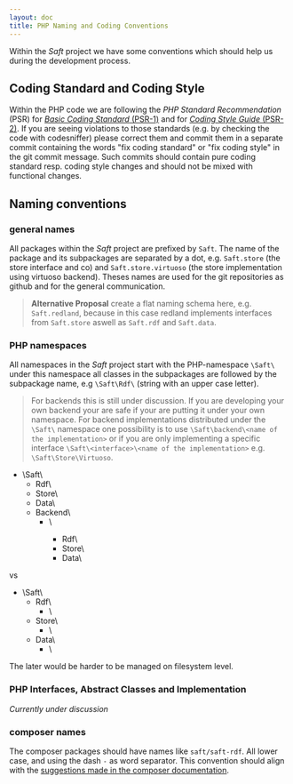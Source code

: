 ```yaml
---
layout: doc
title: PHP Naming and Coding Conventions
---
```


Within the _Saft_ project we have some conventions which should help us during the development process.

## Coding Standard and Coding Style

Within the PHP code we are following the _PHP Standard Recommendation_ (PSR) for [_Basic Coding Standard_ (PSR-1)](http://www.php-fig.org/psr/psr-1/) and for [_Coding Style Guide_ (PSR-2)](http://www.php-fig.org/psr/psr-2/).
If you are seeing violations to those standards (e.g. by checking the code with codesniffer) please correct them and commit them in a separate commit containing the words "fix coding standard" or "fix coding style" in the git commit message.
Such commits should contain pure coding standard resp. coding style changes and should not be mixed with functional changes.

## Naming conventions

### general names

All packages within the _Saft_ project are prefixed by `Saft`. The name of the package and its subpackages are separated by a dot, e.g. `Saft.store` (the store interface and co) and `Saft.store.virtuoso` (the store implementation using virtuoso backend).
Theses names are used for the git repositories as github and for the general communication.

> **Alternative Proposal** create a flat naming schema here, e.g. `Saft.redland`, because in this case redland implements interfaces from `Saft.store` aswell as `Saft.rdf` and `Saft.data`.

### PHP namespaces

All namespaces in the _Saft_ project start with the PHP-namespace `\Saft\` under this namespace all classes in the subpackages are followed by the subpackage name, e.g `\Saft\Rdf\` (string with an upper case letter).

> For backends this is still under discussion. If you are developing your own backend your are safe if your are putting it under your own namespace. For backend implementations distributed under the `\Saft\` namespace one possibility is to use `\Saft\backend\<name of the implementation>` or if you are only implementing a specific interface `\Saft\<interface>\<name of the implementation>` e.g. `\Saft\Store\Virtuoso`.

* \Saft\
    * Rdf\
    * Store\
    * Data\
    * Backend\
        * <Name of the implementation>\
            * Rdf\
            * Store\
            * Data\

vs

* \Saft\
    * Rdf\
        * <Name of the implementation>\
    * Store\
        * <Name of the implementation>\
    * Data\
        * <Name of the implementation>\

The later would be harder to be managed on filesystem level.

### PHP Interfaces, Abstract Classes and Implementation

_Currently under discussion_

### composer names

The composer packages should have names like `saft/saft-rdf`. All lower case, and using the dash `-` as word separator. This convention should align with the [suggestions made in the composer documentation](https://getcomposer.org/doc/02-libraries.md#every-project-is-a-package).
